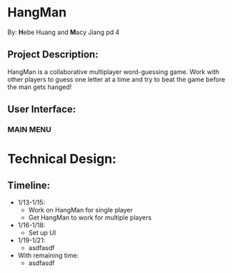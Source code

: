 # HangMan
By: **H**ebe Huang and **M**acy Jiang pd 4

## Project Description:
HangMan is a collaborative multiplayer word-guessing game. Work with other players to guess one letter at a time and try to beat the game before the man gets hanged! 

## User Interface:
### MAIN MENU


# Technical Design:
## 


## Timeline:
- 1/13-1/15: 
	- Work on HangMan for single player
	- Get HangMan to work for multiple players 
- 1/16-1/18:
	- Set up UI
- 1/19-1/21:
	- asdfasdf
- With remaining time: 
	- asdfasdf
